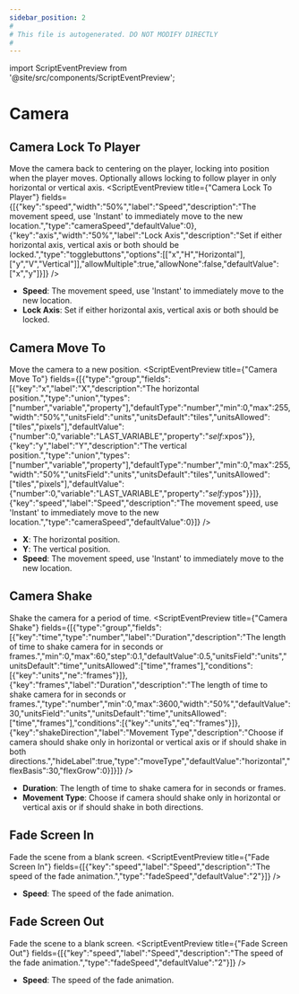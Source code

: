 ```yaml
---
sidebar_position: 2
#
# This file is autogenerated. DO NOT MODIFY DIRECTLY
#
---
```


import ScriptEventPreview from '@site/src/components/ScriptEventPreview';

# Camera

## Camera Lock To Player
Move the camera back to centering on the player, locking into position when the player moves. Optionally allows locking to follow player in only horizontal or vertical axis.
<ScriptEventPreview title={"Camera Lock To Player"} fields={[{"key":"speed","width":"50%","label":"Speed","description":"The movement speed, use 'Instant' to immediately move to the new location.","type":"cameraSpeed","defaultValue":0},{"key":"axis","width":"50%","label":"Lock Axis","description":"Set if either horizontal axis, vertical axis or both should be locked.","type":"togglebuttons","options":[["x","H","Horizontal"],["y","V","Vertical"]],"allowMultiple":true,"allowNone":false,"defaultValue":["x","y"]}]} />

- **Speed**: The movement speed, use 'Instant' to immediately move to the new location.  
- **Lock Axis**: Set if either horizontal axis, vertical axis or both should be locked.  

## Camera Move To
Move the camera to a new position.
<ScriptEventPreview title={"Camera Move To"} fields={[{"type":"group","fields":[{"key":"x","label":"X","description":"The horizontal position.","type":"union","types":["number","variable","property"],"defaultType":"number","min":0,"max":255,"width":"50%","unitsField":"units","unitsDefault":"tiles","unitsAllowed":["tiles","pixels"],"defaultValue":{"number":0,"variable":"LAST_VARIABLE","property":"$self$:xpos"}},{"key":"y","label":"Y","description":"The vertical position.","type":"union","types":["number","variable","property"],"defaultType":"number","min":0,"max":255,"width":"50%","unitsField":"units","unitsDefault":"tiles","unitsAllowed":["tiles","pixels"],"defaultValue":{"number":0,"variable":"LAST_VARIABLE","property":"$self$:ypos"}}]},{"key":"speed","label":"Speed","description":"The movement speed, use 'Instant' to immediately move to the new location.","type":"cameraSpeed","defaultValue":0}]} />

- **X**: The horizontal position.  
- **Y**: The vertical position.  
- **Speed**: The movement speed, use 'Instant' to immediately move to the new location.  

## Camera Shake
Shake the camera for a period of time.
<ScriptEventPreview title={"Camera Shake"} fields={[{"type":"group","fields":[{"key":"time","type":"number","label":"Duration","description":"The length of time to shake camera for in seconds or frames.","min":0,"max":60,"step":0.1,"defaultValue":0.5,"unitsField":"units","unitsDefault":"time","unitsAllowed":["time","frames"],"conditions":[{"key":"units","ne":"frames"}]},{"key":"frames","label":"Duration","description":"The length of time to shake camera for in seconds or frames.","type":"number","min":0,"max":3600,"width":"50%","defaultValue":30,"unitsField":"units","unitsDefault":"time","unitsAllowed":["time","frames"],"conditions":[{"key":"units","eq":"frames"}]},{"key":"shakeDirection","label":"Movement Type","description":"Choose if camera should shake only in horizontal or vertical axis or if should shake in both directions.","hideLabel":true,"type":"moveType","defaultValue":"horizontal","flexBasis":30,"flexGrow":0}]}]} />

- **Duration**: The length of time to shake camera for in seconds or frames.  
- **Movement Type**: Choose if camera should shake only in horizontal or vertical axis or if should shake in both directions.  

## Fade Screen In
Fade the scene from a blank screen.
<ScriptEventPreview title={"Fade Screen In"} fields={[{"key":"speed","label":"Speed","description":"The speed of the fade animation.","type":"fadeSpeed","defaultValue":"2"}]} />

- **Speed**: The speed of the fade animation.  

## Fade Screen Out
Fade the scene to a blank screen.
<ScriptEventPreview title={"Fade Screen Out"} fields={[{"key":"speed","label":"Speed","description":"The speed of the fade animation.","type":"fadeSpeed","defaultValue":"2"}]} />

- **Speed**: The speed of the fade animation.  

